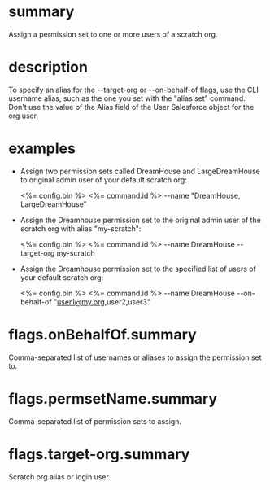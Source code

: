 # summary

Assign a permission set to one or more users of a scratch org.

# description

To specify an alias for the --target-org or --on-behalf-of flags, use the CLI username alias, such as the one you set
with the "alias set" command. Don't use the value of the Alias field of the User Salesforce object for the org user.

# examples

- Assign two permission sets called DreamHouse and LargeDreamHouse to original admin user of your default scratch org:

  <%= config.bin %> <%= command.id %> --name "DreamHouse, LargeDreamHouse"

- Assign the Dreamhouse permission set to the original admin user of the scratch org with alias "my-scratch":

  <%= config.bin %> <%= command.id %> --name DreamHouse --target-org my-scratch

- Assign the Dreamhouse permission set to the specified list of users of your default scratch org:

  <%= config.bin %> <%= command.id %> --name DreamHouse --on-behalf-of "user1@my.org,user2,user3"

# flags.onBehalfOf.summary

Comma-separated list of usernames or aliases to assign the permission set to.

# flags.permsetName.summary

Comma-separated list of permission sets to assign.

# flags.target-org.summary

Scratch org alias or login user.
